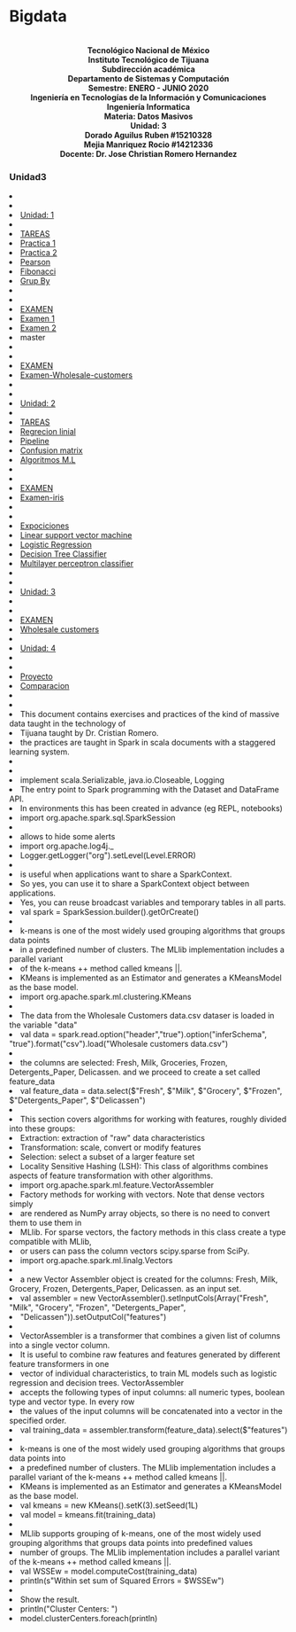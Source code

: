 # Bigdata

<p align="center">
<br><strong>Tecnológico Nacional de México</strong>
<br><strong>Instituto Tecnológico de Tijuana</strong>
<br><strong>Subdirección académica</strong>
<br><strong>Departamento de Sistemas y Computación</strong>
<br><strong>Semestre: ENERO - JUNIO 2020</strong>
<br><strong>Ingeniería en Tecnologías de la Información y Comunicaciones</strong>
<br><strong>Ingeniería Informatica</strong>
<br><strong>Materia: Datos Masivos</strong>
<br><strong>Unidad: 3</strong>
<br><strong>Dorado Aguilus Ruben #15210328</strong>
   <br><strong>Mejia Manriquez Rocio #14212336</strong>
<br><strong>Docente: Dr. Jose Christian Romero Hernandez</strong>
</p>

### Unidad3
 


<li>
   <li>
<li><a href="https://github.com/rubens084/Bigdata/tree/Unidad1/Tareas ">Unidad: 1</a>
<li>
<li><a href="https://github.com/rubens084/Bigdata/tree/Unidad1/Tareas ">TAREAS</a>
<li><a href="https://github.com/rubens084/Bigdata/blob/Unidad1/Tareas/Practica1.scala  ">Practica 1</a>
<li><a href="https://github.com/rubens084/Bigdata/blob/Unidad1/Tareas/Practica2.scala ">Practica 2</a>
<li><a href="https://github.com/rubens084/Bigdata/blob/Unidad1/Tareas/Pearson%20correlation.txt ">Pearson</a>
<li><a href="https://github.com/rubens084/Bigdata/blob/Unidad1/Tareas/fibonacci.scala ">Fibonacci</a>
<li><a href="https://github.com/rubens084/Bigdata/blob/Unidad1/Tareas/TareaGroupBy.scala">Grup By</a>
<li>
   <li>
<li><a href="https://github.com/rubens084/Bigdata/tree/Unidad1/Examen">EXAMEN</a>
<li><a href="https://github.com/rubens084/Bigdata/blob/Unidad1/Examen/Examen.scala">Examen 1</a>
<li><a href="https://github.com/rubens084/Bigdata/blob/Unidad1/Examen/ExamenU1-2.scala">Examen 2</a>
<li> master
<li>
   <li>
<li><a href="https://github.com/rubens084/Bigdata/tree/Unidad3/Examen">EXAMEN</a>
<li><a href="https://github.com/rubens084/Bigdata/blob/Unidad3/Examen/ExamenU3.scala">Examen-Wholesale-customers</a>



<li>
   <li>
<li><a href="https://github.com/rubens084/Bigdata/tree/Unidad2 ">Unidad: 2</a>
<li>
<li><a href="https://github.com/rubens084/Bigdata/tree/Unidad2/Tareas ">TAREAS</a>
<li><a href="https://github.com/rubens084/Bigdata/blob/Unidad2/Tareas/regrecion.scala  ">Regrecion linial</a>
<li><a href="https://github.com/rubens084/Bigdata/blob/Unidad2/Tareas/PIPELINE ">Pipeline</a>
<li><a href="https://github.com/rubens084/Bigdata/blob/Unidad2/Tareas/CONFUSION%20MATRIX ">Confusion matrix</a>
<li><a href="https://github.com/rubens084/Bigdata/blob/Unidad2/Tareas/Algorithms%20in%20Machine%20Learning ">Algoritmos M.L</a>

<li>
   <li>
<li><a href="https://github.com/rubens084/Bigdata/tree/Unidad2">EXAMEN</a>
<li><a href="https://github.com/rubens084/Bigdata/tree/Unidad2/Examen-iris">Examen-iris</a>

<li>
   <li>
<li><a href="https://github.com/rubens084/Bigdata/tree/Unidad2/Exposiciones">Expociciones</a>
<li><a href="https://github.com/rubens084/Bigdata/blob/Unidad2/Exposiciones/LSVM.scala">Linear support vector machine</a>
<li><a href="https://github.com/rubens084/Bigdata/blob/Unidad2/Exposiciones/LR.scala">Logistic Regression</a>
<li><a href="https://github.com/rubens084/Bigdata/blob/Unidad2/Exposiciones/DT.scala">Decision Tree Classifier</a>
<li><a href="https://github.com/rubens084/Bigdata/blob/Unidad2/Exposiciones/MLP.scala">Multilayer perceptron classifier</a>

<li>
   <li>
<li><a href="https://github.com/rubens084/Bigdata/tree/Unidad3 ">Unidad: 3</a>
<li>
   <li>
<li><a href="https://github.com/rubens084/Bigdata/tree/Unidad3/Examen">EXAMEN</a>
<li><a href="https://github.com/rubens084/Bigdata/blob/Unidad3/Examen/ExamenU3.scala">Wholesale customers</a>

   <li>
<li><a href="https://github.com/rubens084/Bigdata/tree/Unidad4 ">Unidad: 4</a>
<li>
   <li>
<li><a href="https://github.com/rubens084/Bigdata/tree/Unidad4/Proyecto">Proyecto</a>
<li><a href="https://github.com/rubens084/Bigdata/blob/Unidad4/Proyecto/Full.scala">Comparacion</a>



<li>
<li>
<li>This document contains exercises and practices of the kind of massive data taught in the technology of 
<li>Tijuana taught by Dr. Cristian Romero.
<li>the practices are taught in Spark in scala documents with a staggered learning system.
<li>
   <li>


<li>implement scala.Serializable, java.io.Closeable, Logging
<li>The entry point to Spark programming with the Dataset and DataFrame API.
<li>In environments this has been created in advance (eg REPL, notebooks)
<li>import org.apache.spark.sql.SparkSession
<li>
<li>allows to hide some alerts
<li>import org.apache.log4j._
<li>Logger.getLogger("org").setLevel(Level.ERROR)
<li>
<li>is useful when applications want to share a SparkContext.
<li>So yes, you can use it to share a SparkContext object between applications.
<li>Yes, you can reuse broadcast variables and temporary tables in all parts.
<li>val spark = SparkSession.builder().getOrCreate()
<li>
<li>k-means is one of the most widely used grouping algorithms that groups data points
<li>in a predefined number of clusters. The MLlib implementation includes a parallel variant
<li>of the k-means ++ method called kmeans ||.
<li>KMeans is implemented as an Estimator and generates a KMeansModel as the base model.
<li>import org.apache.spark.ml.clustering.KMeans
<li>
<li>The data from the Wholesale Customers data.csv dataser is loaded in the variable "data"
<li>val data  = spark.read.option("header","true").option("inferSchema", "true").format("csv").load("Wholesale customers data.csv")
<li>
<li>the columns are selected: Fresh, Milk, Groceries, Frozen, Detergents_Paper, Delicassen. and we proceed to create a set called feature_data
<li>val feature_data = data.select($"Fresh", $"Milk", $"Grocery", $"Frozen", $"Detergents_Paper", $"Delicassen")
<li>
<li>This section covers algorithms for working with features, roughly divided into these groups:
<li>Extraction: extraction of "raw" data characteristics
<li>Transformation: scale, convert or modify features
<li>Selection: select a subset of a larger feature set
<li>Locality Sensitive Hashing (LSH): This class of algorithms combines aspects of feature transformation with other algorithms.
<li>import org.apache.spark.ml.feature.VectorAssembler
<li>Factory methods for working with vectors. Note that dense vectors simply
<li>are rendered as NumPy array objects, so there is no need to convert them to use them in
<li>MLlib. For sparse vectors, the factory methods in this class create a type compatible with MLlib,
<li>or users can pass the column vectors scipy.sparse from SciPy.
<li>import org.apache.spark.ml.linalg.Vectors
<li>
<li>a new Vector Assembler object is created for the columns: Fresh, Milk, Grocery, Frozen, Detergents_Paper, Delicassen. as an input set.
<li>val assembler = new VectorAssembler().setInputCols(Array("Fresh", "Milk", "Grocery", "Frozen", "Detergents_Paper", <li>"Delicassen")).setOutputCol("features")
<li>
<li>VectorAssembler is a transformer that combines a given list of columns into a single vector column.
<li>It is useful to combine raw features and features generated by different feature transformers in one
<li>vector of individual characteristics, to train ML models such as logistic regression and decision trees. VectorAssembler
<li>accepts the following types of input columns: all numeric types, boolean type and vector type. In every row
<li>the values ​​of the input columns will be concatenated into a vector in the specified order.
<li>val training_data = assembler.transform(feature_data).select($"features")
<li>
<li>k-means is one of the most widely used grouping algorithms that groups data points into
<li>a predefined number of clusters. The MLlib implementation includes a parallel variant of the k-means ++ method called kmeans ||.
<li>KMeans is implemented as an Estimator and generates a KMeansModel as the base model.
<li>val kmeans = new KMeans().setK(3).setSeed(1L)
<li>val model = kmeans.fit(training_data)
<li>
<li>MLlib supports grouping of k-means, one of the most widely used grouping algorithms that groups data points into predefined values
<li>number of groups. The MLlib implementation includes a parallel variant of the k-means ++ method called kmeans ||.
<li>val WSSEw = model.computeCost(training_data)
<li>println(s"Within set sum of Squared Errors = $WSSEw")
<li>
<li>Show the result.
<li>println("Cluster Centers: ")
<li>model.clusterCenters.foreach(println)





